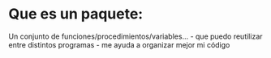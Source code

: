 # Que es un paquete:

Un conjunto de funciones/procedimientos/variables... 
    - que puedo reutilizar entre distintos programas
    - me ayuda a organizar mejor mi código